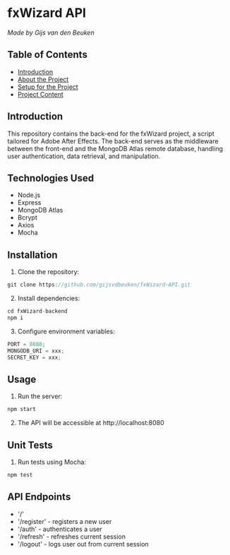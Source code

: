 # fxWizard API

_Made by Gijs van den Beuken_

## Table of Contents

- [Introduction](#heading-introduction)
- [About the Project](#heading-about-the-project)
- [Setup for the Project](#heading-setup-for-the-project)
- [Project Content](#heading-project-content)

## Introduction <a name="introduction"></a>

This repository contains the back-end for the fxWizard project, a script tailored for Adobe After Effects. The back-end serves as the middleware between the front-end and the MongoDB Atlas remote database, handling user authentication, data retrieval, and manipulation.

## Technologies Used <a name="technologies-used"></a>

- Node.js
- Express
- MongoDB Atlas
- Bcrypt
- Axios
- Mocha

## Installation <a name="installation"></a>

1. Clone the repository:

```javascript
git clone https://github.com/gijsvdbeuken/fxWizard-API.git
```

2. Install dependencies:

```javascript
cd fxWizard-backend
npm i
```

3. Configure environment variables:

```javascript
PORT = 8080;
MONGODB_URI = xxx;
SECRET_KEY = xxx;
```

## Usage <a name="usage"></a>

1. Run the server:

```javascript
npm start
```

2. The API will be accessible at http://localhost:8080

## Unit Tests <a name="unit-tests"></a>

1. Run tests using Mocha:

```javascript
npm test
```

## API Endpoints <a name="api-endpoints"></a>

- '/'
- '/register' - registers a new user
- '/auth' - authenticates a user
- '/refresh' - refreshes current session
- '/logout' - logs user out from current session
